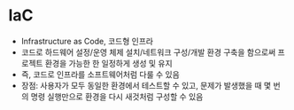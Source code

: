 # IaC

* Infrastructure as Code, 코드형 인프라
* 코드로 하드웨어 설정/운영 체제 설치/네트워크 구성/개발 환경 구축을 함으로써 프로젝트 환경을 가능한 한 일정하게 생성 및 유지
* 즉, 코드로 인프라를 소프트웨어처럼 다룰 수 있음
* 장점: 사용자가 모두 동일한 환경에서 테스트할 수 있고, 문제가 발생했을 때 몇 번의 명령 실행만으로 환경을 다시 새것처럼 구성할 수 있음
